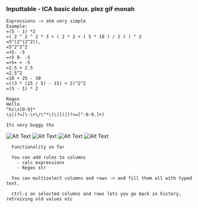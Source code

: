 ### Inputtable - ICA basic delux. plez gif monah 

```
Expressions -> atm very simple
Example:
=(5 - 1) *2
=( 2 ^ 2 ^ 2 * 3 + ( 2 * 2 + ( 5 * 10 ) / 2 ) ) ^ 2
=5^(2^(2^2)),
=5^2^2^2
=+5- -5
=+5 0- -5
=+5+ + -5
=2.5 + 2.5
=2.5^2
=10 + 25 - 30
=((3 * (25 / 5) - 15) + 2)^2^2
=(5 - 1) * 2

Regex
Hello
^hi\s[0-9]*
\s|(?=[\-\+\/\^*\(\)])|(?<=[^-0-9.]+)

Its very buggy tho
```


![Alt Text](https://media.giphy.com/media/gj057zIpAB0yqyfGZG/giphy.gif)
![Alt Text](https://media.giphy.com/media/loM7xB5YTAoENETg2P/giphy.gif)
![Alt Text](https://media.giphy.com/media/SvonehsCDSpk1JKIQd/giphy.gif)
![Alt Text](https://media.giphy.com/media/cn9ZxwfaKcGezoaqnc/giphy.gif)


````
  Functionality so far
  
  You can add rules to columns
    - calc expressions
    - Regex str
    
  You can multiselect columns and rows -> and fill them all with typed text.
  
  ctrl-z on selected columns and rows lets you go back in history, retreiving old values etc
  

````

